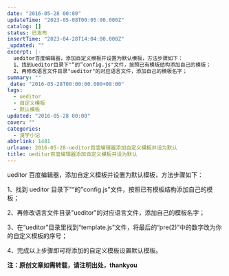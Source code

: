 ```yaml
---
date: "2016-05-28 00:00"
updateTime: "2023-05-08T00:05:00.000Z"
catalog: []
status: 已发布
insertTime: "2023-04-28T14:04:00.000Z"
_updated: ""
excerpt: |-
  ueditor百度编辑器，添加自定义模板并设置为默认模板，方法步骤如下：
  1、找到ueditor目录下"“的”config.js"文件，按照已有模板结构添加自己的模板；
  2、再修改语言文件目录"ueditor"的对应语言文件，添加自己的模板名字；
summary: ""
_date: "2016-05-28T00:00:00.000+08:00"
tags:
  - ueditor
  - 自定义模板
  - 默认模板
updated: "2016-05-28 00:00"
cover: ""
categories:
  - 清学小记
abbrlink: 1481
urlname: 2016-05-28-ueditor百度编辑器添加自定义模板并设为默认
title: ueditor百度编辑器添加自定义模板并设为默认
---
```


ueditor 百度编辑器，添加自定义模板并设置为默认模板，方法步骤如下：

1、找到 ueditor 目录下"“的”config.js"文件，按照已有模板结构添加自己的模板；

2、再修改语言文件目录"ueditor"的对应语言文件，添加自己的模板名字；

3、在“ueditor”目录里找到“template.js”文件，将最后的“pre(2)”中的数字改为你的自定义模板的序号；

4、完成以上步骤即可将添加的自定义模板设置默认模板。

**注：原创文章如需转载，请注明出处，thankyou**
